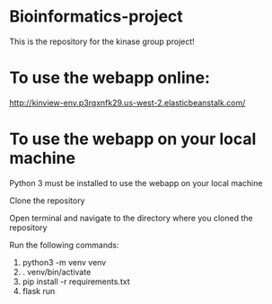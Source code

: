 # Bioinformatics-project

This is the repository for the kinase group project!

# To use the webapp online:
http://kinview-env.p3rqxnfk29.us-west-2.elasticbeanstalk.com/

# To use the webapp on your local machine
Python 3 must be installed to use the webapp on your local machine

Clone the repository

Open terminal and navigate to the directory where you cloned the repository

Run the following commands:

1. python3 -m venv venv
2. . venv/bin/activate
3. pip install -r requirements.txt
4. flask run


